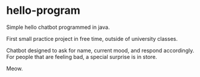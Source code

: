 # hello-program
Simple hello chatbot programmed in java.

First small practice project in free time, outside of university classes.

Chatbot designed to ask for name, current mood, and respond accordingly. For people that are feeling bad, a special surprise is in store.

Meow.
